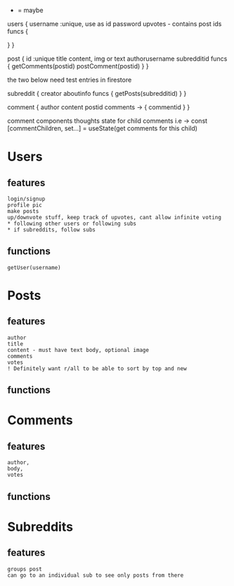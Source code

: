 * = maybe

users {
  username :unique, use as id
  password
  upvotes - contains post ids
  funcs {
    
  }
}


post {
  id :unique
  title 
  content, img or text
  authorusername
  subredditid
  funcs {
    getComments(postid)
    postComment(postid)
  }
}

the two below need test entries in firestore

subreddit {
  creator
  aboutinfo
  funcs {
    getPosts(subredditid)
  }
}

comment {
  author
  content
  postid
  comments -> {
    commentid 
  }
}

comment components thoughts
  <Comment />
  state for child comments i.e -> const [commentChildren, set...] = useState(get comments for this child)


# Users
  ## features
    login/signup
    profile pic
    make posts
    up/downvote stuff, keep track of upvotes, cant allow infinite voting
    * following other users or following subs 
    * if subreddits, follow subs


  ## functions
    getUser(username)


# Posts
  ## features
    author
    title
    content - must have text body, optional image
    comments
    votes
    ! Definitely want r/all to be able to sort by top and new

  ## functions


# Comments
  ## features
    author,
    body,
    votes

  ## functions


# Subreddits
  ## features
    groups post
    can go to an individual sub to see only posts from there

